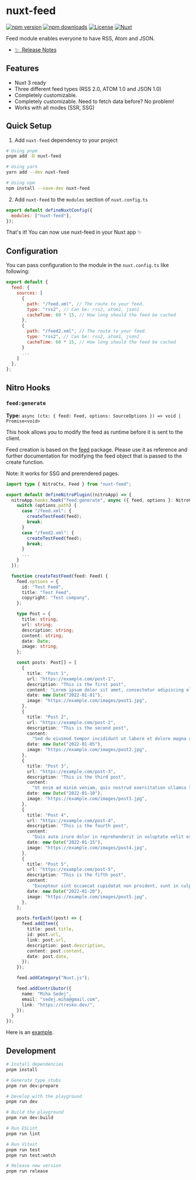 # nuxt-feed

[![npm version][npm-version-src]][npm-version-href]
[![npm downloads][npm-downloads-src]][npm-downloads-href]
[![License][license-src]][license-href]
[![Nuxt][nuxt-src]][nuxt-href]

Feed module enables everyone to have RSS, Atom and JSON.

- [✨ &nbsp;Release Notes](/CHANGELOG.md)
  <!-- - [🏀 Online playground](https://stackblitz.com/github/your-org/nuxt-feed &nbsp;Documentation](https://example.com) -->

## Features

<!-- Highlight some of the features your module provide here -->

- Nuxt 3 ready
- Three different feed types (RSS 2.0, ATOM 1.0 and JSON 1.0)
- Completely customizable.
- Completely customizable. Need to fetch data before? No problem!
- Works with all modes (SSR, SSG)

## Quick Setup

1. Add `nuxt-feed` dependency to your project

```bash
# Using pnpm
pnpm add -D nuxt-feed

# Using yarn
yarn add --dev nuxt-feed

# Using npm
npm install --save-dev nuxt-feed
```

2. Add `nuxt-feed` to the `modules` section of `nuxt.config.ts`

```js
export default defineNuxtConfig({
  modules: ["nuxt-feed"],
});
```

That's it! You can now use nuxt-feed in your Nuxt app ✨

## Configuration

You can pass configuration to the module in the `nuxt.config.ts` like following:

```js
export default {
  feed: {
    sources: [
      {
        path: "/feed.xml", // The route to your feed.
        type: "rss2", // Can be: rss2, atom1, json1
        cacheTime: 60 * 15, // How long should the feed be cached
      },
      {
        path: "/feed2.xml", // The route to your feed.
        type: "rss2", // Can be: rss2, atom1, json1
        cacheTime: 60 * 15, // How long should the feed be cached
      }
      ...
    ]
  },
};
```

## Nitro Hooks

### `feed:generate`

**Type:** `async (ctx: { feed: Feed, options: SourceOptions }) => void | Promise<void>`

This hook allows you to modify the feed as runtime before it is sent to the client.

Feed creation is based on the [feed](https://github.com/jpmonette/feed) package. Please use it as reference and further documentation for
modifying the feed object that is passed to the create function.

Note: It works for SSG and prerendered pages.

```ts
import type { NitroCtx, Feed } from "nuxt-feed";

export default defineNitroPlugin((nitroApp) => {
  nitroApp.hooks.hook("feed:generate", async ({ feed, options }: NitroCtx) => {
    switch (options.path) {
      case "/feed.xml": {
        createTestFeed(feed);
        break;
      }
      case "/feed2.xml": {
        createTestFeed(feed);
        break;
      }
      ...
    }
  });

  function createTestFeed(feed: Feed) {
    feed.options = {
      id: "Test Feed",
      title: "Test Feed",
      copyright: "Test company",
    };

    type Post = {
      title: string;
      url: string;
      description: string;
      content: string;
      date: Date;
      image: string;
    };

    const posts: Post[] = [
      {
        title: "Post 1",
        url: "https://example.com/post-1",
        description: "This is the first post",
        content: "Lorem ipsum dolor sit amet, consectetur adipiscing elit.",
        date: new Date("2022-01-01"),
        image: "https://example.com/images/post1.jpg",
      },
      {
        title: "Post 2",
        url: "https://example.com/post-2",
        description: "This is the second post",
        content:
          "Sed do eiusmod tempor incididunt ut labore et dolore magna aliqua.",
        date: new Date("2022-01-05"),
        image: "https://example.com/images/post2.jpg",
      },
      {
        title: "Post 3",
        url: "https://example.com/post-3",
        description: "This is the third post",
        content:
          "Ut enim ad minim veniam, quis nostrud exercitation ullamco laboris nisi ut aliquip ex ea commodo consequat.",
        date: new Date("2022-01-10"),
        image: "https://example.com/images/post3.jpg",
      },
      {
        title: "Post 4",
        url: "https://example.com/post-4",
        description: "This is the fourth post",
        content:
          "Duis aute irure dolor in reprehenderit in voluptate velit esse cillum dolore eu fugiat nulla pariatur.",
        date: new Date("2022-01-15"),
        image: "https://example.com/images/post4.jpg",
      },
      {
        title: "Post 5",
        url: "https://example.com/post-5",
        description: "This is the fifth post",
        content:
          "Excepteur sint occaecat cupidatat non proident, sunt in culpa qui officia deserunt mollit anim id est laborum.",
        date: new Date("2022-01-20"),
        image: "https://example.com/images/post5.jpg",
      },
    ];

    posts.forEach((post) => {
      feed.addItem({
        title: post.title,
        id: post.url,
        link: post.url,
        description: post.description,
        content: post.content,
        date: post.date,
      });
    });

    feed.addCategory("Nuxt.js");

    feed.addContributor({
      name: "Miha Sedej",
      email: "sedej.miha@gmail.com",
      link: "https://tresko.dev/",
    });
  }
});
```

Here is an [example](./playground/server/plugins/feed.ts).

## Development

```bash
# Install dependencies
pnpm install

# Generate type stubs
pnpm run dev:prepare

# Develop with the playground
pnpm run dev

# Build the playground
pnpm run dev:build

# Run ESLint
pnpm run lint

# Run Vitest
pnpm run test
pnpm run test:watch

# Release new version
pnpm run release
```

<!-- Badges -->

[npm-version-src]: https://img.shields.io/npm/v/nuxt-feed/latest.svg?style=flat&colorA=18181B&colorB=28CF8D
[npm-version-href]: https://npmjs.com/package/nuxt-feed
[npm-downloads-src]: https://img.shields.io/npm/dm/nuxt-feed.svg?style=flat&colorA=18181B&colorB=28CF8D
[npm-downloads-href]: https://npmjs.com/package/nuxt-feed
[license-src]: https://img.shields.io/npm/l/nuxt-feed.svg?style=flat&colorA=18181B&colorB=28CF8D
[license-href]: https://npmjs.com/package/nuxt-feed
[nuxt-src]: https://img.shields.io/badge/Nuxt-18181B?logo=nuxt.js
[nuxt-href]: https://nuxt.com
